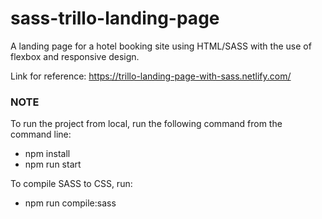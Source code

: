 # sass-trillo-landing-page
A landing page for a hotel booking site using HTML/SASS with the use of flexbox and responsive design.

Link for reference: https://trillo-landing-page-with-sass.netlify.com/

### NOTE

To run the project from local, run the following command from the command line:

* npm install
* npm run start

To compile SASS to CSS, run: 

* npm run compile:sass
